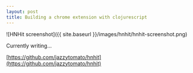 ```yaml
---
layout: post
title: Building a chrome extension with clojurescript
---
```


![HNHit screenshot]({{ site.baseurl }}/images/hnhit/hnhit-screenshot.png)

Currently writing...

[https://github.com/jazzytomato/hnhit](https://github.com/jazzytomato/hnhit)
